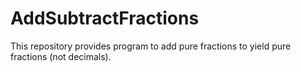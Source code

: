 # AddSubtractFractions
This repository provides program to add pure fractions to yield pure fractions (not decimals).

